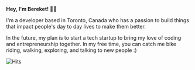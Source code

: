 **Hey, I'm Bereket! 👋🏽**

I'm a developer based in Toronto, Canada who has a passion to build things that impact people's day to day lives to make them better.

In the future, my plan is to start a tech startup to bring my love of coding and entrepreneurship together.
In my free time, you can catch me bike riding, walking, exploring, and talking to new people :) <br>

![Hits](https://api.hits.link/v1/hits?url=https://github.com/heybereket&svg=true&bg=FAA0A0)
